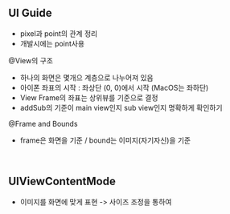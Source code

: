 ## UI Guide

- pixel과 point의 관계 정리
- 개발시에는 point사용


@View의 구조
- 하나의 화면은 몇개으 계층으로 나누어져 있음
- 아이폰 좌표의 시작 : 좌상단 (0, 0)에서 시작 (MacOS는 좌하단)
- View Frame의 좌표는 상위뷰를 기준으로 결정
- addSub의 기준이 main view인지 sub view인지 명확하게 확인하기



@Frame and Bounds
- frame은 화면을 기준 / bound는 이미지(자기자신)을 기준


</br>


## UIViewContentMode
- 이미지를 화면에 맞게 표현 -> 사이즈 조정을 통하여
